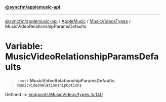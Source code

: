 [**@syncfm/applemusic-api**](../../../../../../README.md)

***

[@syncfm/applemusic-api](../../../../../../globals.md) / [AppleMusic](../../../README.md) / [MusicVideosTypes](../README.md) / MusicVideoRelationshipParamsDefaults

# Variable: MusicVideoRelationshipParamsDefaults

> `const` **MusicVideoRelationshipParamsDefaults**: [`MusicVideoRelationshipOptions`](../interfaces/MusicVideoRelationshipOptions.md)

Defined in: [endpoints/MusicVideos/types.ts:140](https://github.com/sync-fm/applemusic-api/blob/9ff258d5e3837a0cb0f9914911c5614d92f344ed/src/endpoints/MusicVideos/types.ts#L140)
